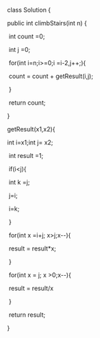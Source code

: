 class Solution {

 public int climbStairs(int n) {

​	int count =0;	

​	int j =0;

​	for(int i=n;i>=0;i =i-2,j++;){

​		count = count + getResult(i,j);

​	}

​	return count;

  }

getResult(x1,x2){

int i=x1;int j= x2;

​	int result =1;

​	if(i<j){

​		int k =j;

​		j=i;

​		i=k;

​	}

​	for(int x =i+j; x>j;x--){

​		result = result*x;

​	}

​	for(int x = j; x >0;x--){

​		result = result/x

​	}

​	return result;

}













